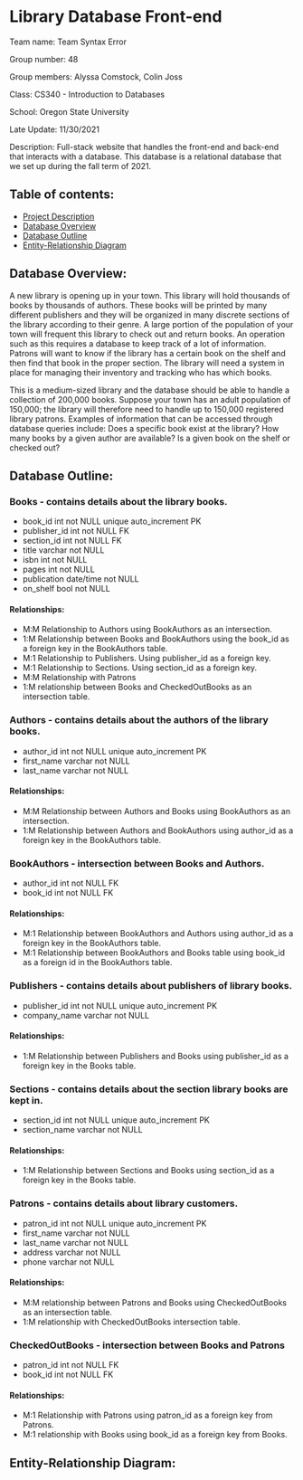# Library Database Front-end
Team name: Team Syntax Error

Group number: 48

Group members: Alyssa Comstock, Colin Joss

Class: CS340 - Introduction to Databases

School: Oregon State University

Late Update: 11/30/2021

Description: Full-stack website that handles the front-end and back-end that
interacts with a database.  This database is a relational database that we set
up during the fall term of 2021.


## Table of contents:

- [Project Description](Library-Database-Front-end)
- [Database Overview](Database-Overview)
- [Database Outline](Database-Outline)
- [Entity-Relationship Diagram](Entity-Relationship-Diagram)


## Database Overview:
A new library is opening up in your town. This library will hold thousands of books by thousands of authors. These books will be printed by many different publishers and they will be organized in many discrete sections of the library according to their genre. A large portion of the population of your town will frequent this library to check out and return books. An operation such as this requires a database to keep track of a lot of information. Patrons will want to know if the library has a certain book on the shelf and then find that book in the proper section. The library will need a system in place for managing their inventory and tracking who has which books.

This is a medium-sized library and the database should be able to handle a collection of 200,000 books. Suppose your town has an adult population of 150,000; the library will therefore need to handle up to 150,000 registered library patrons. Examples of information that can be accessed through database queries include: Does a specific book exist at the library? How many books by a given author are available? Is a given book on the shelf or checked out?


## Database Outline:
### Books - contains details about the library books.
- book_id         int   not NULL   unique   auto_increment   PK
- publisher_id        int   not NULL   FK
- section_id         int   not NULL   FK
- title            varchar   not NULL
- isbn             int   not NULL
- pages         int   not NULL
- publication         date/time   not NULL
- on_shelf        bool   not NULL

#### Relationships: 
- M:M Relationship to Authors using BookAuthors as an intersection.
- 1:M Relationship between Books and BookAuthors using the book_id as a foreign key in the BookAuthors table.
- M:1 Relationship to Publishers. Using publisher_id as a foreign key.
- M:1 Relationship to Sections. Using section_id as a foreign key.
- M:M Relationship with Patrons 
- 1:M relationship between Books and CheckedOutBooks as an intersection table.

### Authors - contains details about the authors of the library books.
- author_id        int   not NULL   unique   auto_increment   PK
- first_name         varchar   not NULL
- last_name        varchar   not NULL

#### Relationships:
- M:M Relationship between Authors and Books using BookAuthors as an intersection.
- 1:M Relationship between Authors and BookAuthors using author_id as a foreign key in the BookAuthors table.

### BookAuthors - intersection between Books and Authors.
- author_id        int   not NULL   FK
- book_id        int   not NULL   FK

#### Relationships:
- M:1 Relationship between BookAuthors and Authors using author_id as a foreign key in the BookAuthors table.
- M:1 Relationship between BookAuthors and Books table using book_id as a foreign id in the BookAuthors table.

### Publishers - contains details about publishers of library books.
- publisher_id        int   not NULL   unique   auto_increment   PK
- company_name     varchar   not NULL

#### Relationships:
- 1:M Relationship between Publishers and Books using publisher_id as a foreign key in the Books table.


### Sections - contains details about the section library books are kept in.
- section_id        int   not NULL   unique   auto_increment   PK
- section_name    varchar   not NULL

#### Relationships:
- 1:M Relationship between Sections and Books using section_id as a foreign key in the Books table.

### Patrons - contains details about library customers.
- patron_id        int   not NULL   unique   auto_increment   PK
- first_name        varchar   not NULL
- last_name        varchar   not NULL
- address        varchar   not NULL
- phone         varchar   not NULL

#### Relationships:
- M:M relationship between Patrons and Books using CheckedOutBooks as an intersection table.
- 1:M relationship with CheckedOutBooks intersection table.    

### CheckedOutBooks - intersection between Books and Patrons
- patron_id         int   not NULL   FK
- book_id        int   not NULL   FK

#### Relationships:
- M:1 Relationship with Patrons using patron_id as a foreign key from Patrons.
- M:1 relationship with Books using book_id as a foreign key from Books.


## Entity-Relationship Diagram:
